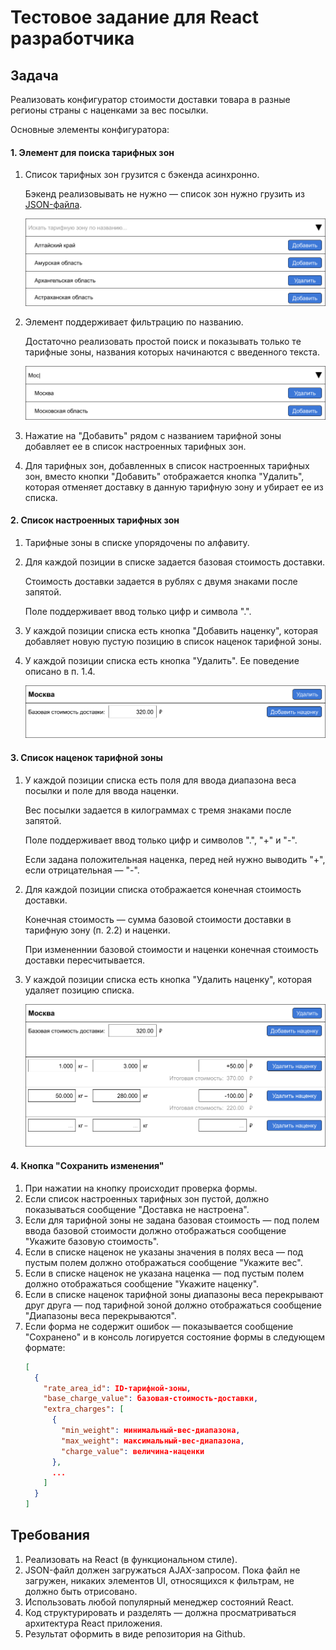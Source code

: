 # Тестовое задание для React разработчика

## Задача

Реализовать конфигуратор стоимости доставки товара в разные регионы страны с наценками за вес посылки.

Основные элементы конфигуратора:

#### 1. Элемент для поиска тарифных зон

1. Список тарифных зон грузится с бэкенда асинхронно.

    Бэкенд реализовывать не нужно — список зон нужно грузить из [JSON-файла](./files/rate-areas.json).

    ![](./files/images/picker-open.png)
1. Элемент поддерживает фильтрацию по названию.

    Достаточно реализовать простой поиск и показывать только те тарифные зоны, названия которых начинаются с введенного текста.

    ![](./files/images/picker-search.png)
1. Нажатие на "Добавить" рядом с названием тарифной зоны добавляет ее в список настроенных тарифных зон.
1. Для тарифных зон, добавленных в список настроенных тарифных зон, вместо кнопки "Добавить" отображается кнопка "Удалить", которая отменяет доставку в данную тарифную зону и убирает ее из списка.

#### 2. Список настроенных тарифных зон

1. Тарифные зоны в списке упорядочены по алфавиту.
2. Для каждой позиции в списке задается базовая стоимость доставки.

    Стоимость доставки задается в рублях с двумя знаками после запятой.

    Поле поддерживает ввод только цифр и символа ".".
3. У каждой позиции списка есть кнопка "Добавить наценку", которая добавляет новую пустую позицию в список наценок тарифной зоны.
4. У каждой позиции списка есть кнопка "Удалить". Ее поведение описано в п. 1.4.

    ![](./files/images/rate-area.png)

#### 3. Список наценок тарифной зоны

1. У каждой позиции списка есть поля для ввода диапазона веса посылки и поле для ввода наценки.

    Вес посылки задается в килограммах с тремя знаками после запятой.

    Поле поддерживает ввод только цифр и символов ".", "+" и "-".

    Если задана положительная наценка, перед ней нужно выводить "+", если отрицательная — "-".
2. Для каждой позиции списка отображается конечная стоимость доставки.

    Конечная стоимость — сумма базовой стоимости доставки в тарифную зону (п. 2.2) и наценки.

    При измененнии базовой стоимости и наценки конечная стоимость доставки пересчитывается.
4. У каждой позиции списка есть кнопка "Удалить наценку", которая удаляет позицию списка.

    ![](./files/images/rates.png)

#### 4. Кнопка "Сохранить изменения"

1. При нажатии на кнопку происходит проверка формы.
2. Если список настроенных тарифных зон пустой, должно показываться сообщение "Доставка не настроена".
3. Если для тарифной зоны не задана базовая стоимость — под полем ввода базовой стоимости должно отображаться сообщение "Укажите базовую стоимость".
4. Если в списке наценок не указаны значения в полях веса — под пустым полем должно отображаться сообщение "Укажите вес".
5. Если в списке наценок не указана наценка — под пустым полем должно отображаться сообщение "Укажите наценку".
6. Если в списке наценок тарифной зоны диапазоны веса перекрывают друг друга — под тарифной зоной должно отображаться сообщение "Диапазоны веса перекрываются".
7. Если форма не содержит ошибок — показывается сообщение "Сохранено" и в консоль логируется состояние формы в следующем формате:
    ```json
    [
      {
        "rate_area_id": ID-тарифной-зоны,
        "base_charge_value": базовая-стоимость-доставки,
        "extra_charges": [
          {
            "min_weight": минимальный-вес-диапазона,
            "max_weight": максимальный-вес-диапазона,
            "charge_value": величина-наценки
          },
          ...
        ]
      }
    ]
    ```
    

## Требования

1. Реализовать на React (в функциональном стиле).
2. JSON-файл должен загружаться AJAX-запросом. Пока файл не загружен, никаких элементов UI, относящихся к фильтрам, не должно быть отрисовано.
3. Использовать любой популярный менеджер состояний React.
4. Код структурировать и разделять — должна просматриваться архитектура React приложения.
5. Результат оформить в виде репозитория на Github.
